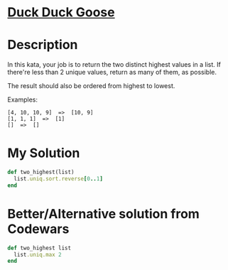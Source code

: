 # [Duck Duck Goose](https://www.codewars.com/kata/582e0e592029ea10530009ce)

# Description

In this kata, your job is to return the two distinct highest values in a list. If there're less than 2 unique values, 
return as many of them, as possible.

The result should also be ordered from highest to lowest.

Examples:

```
[4, 10, 10, 9]  =>  [10, 9]
[1, 1, 1]  =>  [1]
[]  =>  []
```
# My Solution

```ruby
def two_highest(list)
  list.uniq.sort.reverse[0..1]
end
```

# Better/Alternative solution from Codewars
```ruby
def two_highest list
  list.uniq.max 2
end
```

